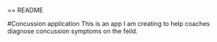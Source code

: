 == README

#Concussion application
This is an app I am creating to help coaches diagnose concussion symptoms on the feild.
